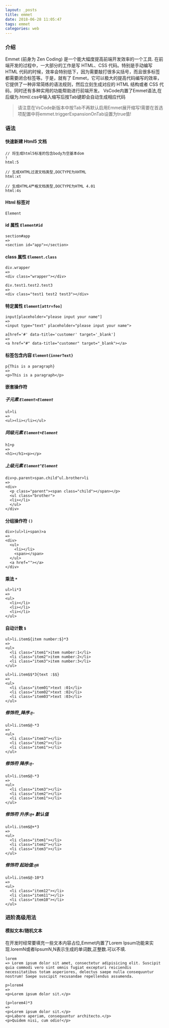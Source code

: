 ```yaml
---
layout: _posts
title: emmet
date: 2018-06-28 11:05:47
tags: emmet
categories: web
---
```


### 介绍
Emmet (前身为 Zen Coding) 是一个能大幅度提高前端开发效率的一个工具. 在前端开发的过程中，一大部分的工作是写 HTML、CSS 代码。特别是手动编写 HTML 代码的时候，效率会特别低下，因为需要敲打很多尖括号，而且很多标签都需要闭合标签等。于是，就有了 Emmet，它可以极大的提高代码编写的效率，它提供了一种非常简练的语法规则，然后立刻生成对应的 HTML 结构或者 CSS 代码，同时还有多种实用的功能帮助进行前端开发。
VsCode内置了Emmet语法,在后缀为.html/.css中输入缩写后按Tab键即会自动生成相应代码
> 请注意在VsCode新版本中按Tab不再默认启用Emmet展开缩写!需要在首选项配置中将emmet.triggerExpansionOnTab设置为true值!

### 语法
#### 快速新建 Html5 文档
```
// 将生成html5标准的包含body为空基本dom
!
html:5

// 生成XHTML过渡文档类型,DOCTYPE为XHTML
html:xt

// 生成HTML4严格文档类型,DOCTYPE为HTML 4.01
html:4s
```

#### Html 标签对
```
Element
```

#### id 属性 `Element#id`
```
section#app
=>
<section id="app"></section>
```

#### class 属性 `Element.class`
```
div.wrapper
=>
<div class="wrapper"></div>

div.test1.test2.test3
=>
<div class="test1 test2 test3"></div>
```

#### 特定属性 `Element[attr=foo]`
```
input[placeholder="please input your name"]
=>
<input type="text" placeholder="please input your name">

a[href='#' data-title='customer' target='_blank']
=>
<a href="#" data-title="customer" target="_blank"></a>
```

#### 标签包含内容 `Element{innerText}`
```
p{This is a paragraph}
=>
<p>This is a paragraph</p>
```

#### 嵌套操作符

##### 子元素 `Element>Element`
```
ul>li
=>
<ul><li></li></ul>
```

##### 同级元素 `Element+Element`
```
h1+p
=>
<h1></h1><p></p>
```
##### 上级元素 `Element^Element`
```
div>p.parent>span.child^ul.brother>li
=>
<div>
  <p class="parent"><span class="child"></span></p>
  <ul class="brother">
  <li></li>
  </ul>
</div>
```

#### 分组操作符 `()`
```
div>(ul>li+span)>a
=>
<div>
  <ul>
    <li></li>
    <span></span>
  </ul>
  <a href=""></a>
</div>
```

#### 乘法 `*`
```
ul>li*3
=>
<ul>
  <li></li>
  <li></li>
  <li></li>
</ul>
```

#### 自动计数 `$`
```
ul>li.item${item number:$}*3
=>
<ul>
  <li class="item1">item number:1</li>
  <li class="item2">item number:2</li>
  <li class="item3">item number:3</li>
</ul>

ul>li.item$$*3{text :$$}
=>
<ul>
  <li class="item01">text :01</li>
  <li class="item02">text :02</li>
  <li class="item03">text :03</li>
</ul>
```
##### 修饰符_降序 `@-`
```
ul>li.item$@-*3
=>
<ul>
  <li class="item3"></li>
  <li class="item2"></li>
  <li class="item1"></li>
</ul>
```
##### 修饰符 降序:`@-`
```
ul>li.item$@-*3
=>
<ul>
  <li class="item3"></li>
  <li class="item2"></li>
  <li class="item1"></li>
</ul>
```
##### 修饰符 升序:`@+` 默认值
```
ul>li.item$@+*3
=>
<ul>
  <li class="item1"></li>
  <li class="item2"></li>
  <li class="item3"></li>
</ul>
```

##### 修饰符 起始值:`@N`
```
ul>li.item$@-10*3
=>
<ul>
  <li class="item12"></li>
  <li class="item11"></li>
  <li class="item10"></li>
</ul>
```

### 进阶高级用法
#### 模拟文本/随机文本
在开发时经常要填充一些文本内容占位,Emmet内置了Lorem Ipsum功能来实现.loremN或者lipsumN,N表示生成的单词数,正整数.可以不填.
```
lorem
=> Lorem ipsum dolor sit amet, consectetur adipisicing elit. Suscipit quia commodi vero sint omnis fugiat excepturi reiciendis necessitatibus totam asperiores, delectus saepe nulla consequuntur nostrum! Saepe suscipit recusandae repellendus assumenda.

p>lorem4
=>
<p>Lorem ipsum dolor sit.</p>

(p>lorem4)*3
=>
<p>Lorem ipsum dolor sit.</p>
<p>Labore aperiam, consequuntur architecto.</p>
<p>Quidem nisi, cum odio!</p>
```